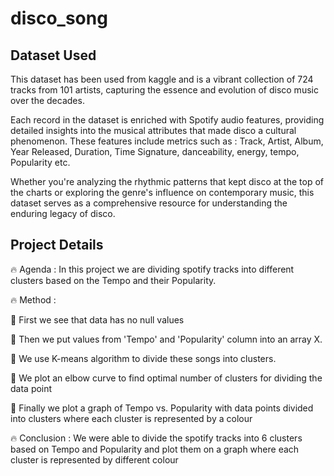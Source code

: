 # disco_song
## Dataset Used
This dataset has been used from kaggle and is a vibrant collection of 724 tracks from 101 artists, capturing the essence and evolution of disco music over the decades. 

Each record in the dataset is enriched with Spotify audio features, providing detailed insights into the musical attributes that made disco a cultural phenomenon. These features include metrics such as : Track, Artist, Album, Year Released, Duration, Time Signature, danceability, energy, tempo, Popularity etc.

Whether you're analyzing the rhythmic patterns that kept disco at the top of the charts or exploring the genre's influence on contemporary music, this dataset serves as a comprehensive resource for understanding the enduring legacy of disco.

## Project Details
🔥 Agenda : In this project we are dividing spotify tracks into different clusters based on the Tempo and their Popularity.

🔥 Method : 

🎯 First we see that data has no null values

🎯 Then we put values from 'Tempo' and 'Popularity' column into an array X.

🎯 We use K-means algorithm to divide these songs into clusters.

🎯 We plot an elbow curve to find optimal number of clusters for dividing the data point

🎯 Finally we plot a graph of Tempo vs. Popularity with data points divided into clusters where each cluster is represented by a colour

🔥 Conclusion : We were able to divide the spotify tracks into 6 clusters based on Tempo and Popularity and plot them on a graph where each cluster is represented by different colour
